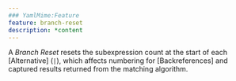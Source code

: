 ```yaml
---
### YamlMime:Feature
feature: branch-reset
description: *content
---
```

A <dfn>Branch Reset</dfn> resets the subexpression count at the start of each [Alternative] (`|`), which affects numbering for [Backreferences] and captured results returned from the matching algorithm.
